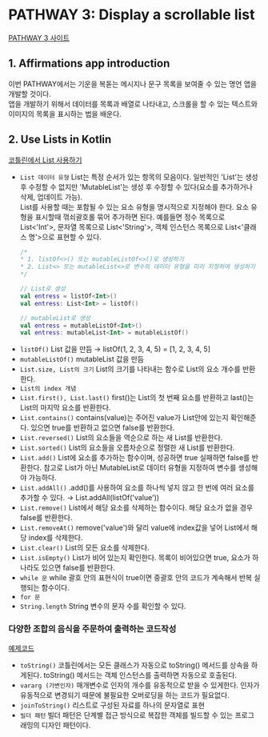 # PATHWAY 3: Display a scrollable list
[PATHWAY 3 사이트](https://developer.android.com/courses/pathways/android-basics-kotlin-unit-2-pathway-3)

## 1. Affirmations app introduction
이번 PATHWAY에서는 기운을 복돋는 메시지나 문구 목록을 보여줄 수 있는 명언 앱을 개발할 것이다.</br>
앱을 개발하기 위해서 데이터를 목록과 배열로 나타내고, 스크롤을 할 수 있는 텍스트와 이미지의 목록을 표시하는 법을 배운다.

## 2. Use Lists in Kotlin
[코틀린에서 List 사용하기](https://developer.android.com/codelabs/basic-android-kotlin-training-lists?continue=https%3A%2F%2Fdeveloper.android.com%2Fcourses%2Fpathways%2Fandroid-basics-kotlin-unit-2-pathway-3%23codelab-https%3A%2F%2Fdeveloper.android.com%2Fcodelabs%2Fbasic-android-kotlin-training-lists#0)

- `List 데이터 유형` List는 특정 순서가 있는 항목의 모음이다. 일반적인 'List'는 생성 후 수정할 수 없지만 'MutableList'는 생성 후 수정할 수 있다(요소를 추가하거나 삭제, 업데이트 가능).</br>
List를 사용할 때는 포함될 수 있는 요소 유형을 명시적으로 지정해야 한다. 요소 유형을 표시할때 꺾쇠괄호롤 묶어 추가하면 된다. 예를들면 정수 목록으로 List<'Int'>, 문자열 목록으로 List<'String'>, 객체 인스턴스 목록으로 List<'클래스 명'>으로 표현할 수 있다.</br>
    ```kotlin
    /*
    * 1. listOf<>() 또는 mutableListOf<>()로 생성하기
    * 2. List<> 또는 mutableList<>로 변수의 데이터 유형을 미리 지정하여 생성하기
    */

    // List로 생성
    val entress = listOf<Int>()
    val entress: List<Int> = listOf()

    // mutableList로 생성
    val entress = mutableListOf<Int>()
    val entress: mutableList<Int> = mutableListOf()
    ```
- `listOf()` List 값을 만듬 → listOf(1, 2, 3, 4, 5) = [1, 2, 3, 4, 5]
- `mutableListOf()` mutableList 값을 만듬
- `List.size, List의 크기` List의 크기를 나타내는 함수로 List의 요소 개수를 반환한다.
- `List의 index 개념`
- `List.first(), List.last()` first()는 List의 첫 번째 요소를 반환하고 last()는 List의 마지막 요소를 반환한다.
- `List.contains()` contains(value)는 주어진 value가 List안에 있는지 확인해준다. 있으면 true를 반환하고 없으면 false를 반환한다.
- `List.reversed()` List의 요소들을 역순으로 하는 새 List를 반환한다.
- `List.sorted()`  List의 요소들을 오름차순으로 정렬한 새 List를 반환한다.
- `List.add()` List에 요소를 추가하는 함수이며, 성공하면 true 실패하면 false를 반환한다. 참고로 List가 아닌 MutableList로 데이터 유형을 지정하여 변수를 생성해야 가능하다.
- `List.addAll()` .add()를 사용하여 요소를 하나씩 넣지 않고 한 번에 여러 요소를 추가할 수 있다. → List.addAll(listOf('value'))
- `List.remove()` List에서 해당 요소를 삭제하는 함수이다. 해당 요소가 없을 경우 false를 반환한다.
- `List.removeAt()` remove('value')와 달리 value에 index값을 넣어 List에서 해당 index를 삭제한다.
- `List.clear()` List의 모든 요소를 삭제한다.
- `List.isEmpty()` List가 비어 있는지 확인한다. 목록이 비어있으면 true, 요소가 하나라도 있으면 false를 반환한다.
- `while 문` while 괄호 안의 표현식이 true이면 중괄호 안의 코드가 계속해서 반복 실행되는 함수이다.
- `for 문`
- `String.length` String 변수의 문자 수를 확인할 수 있다.

### 다양한 조합의 음식을 주문하여 출력하는 코드작성
[예제코드](https://github.com/OhGyong/Android_Study/tree/master/Android%20Kotlin%20Basics%20in%20Kotlin/Unit%202-%20Layouts/PATHWAY%203-Display%20a%20scrollable%20list/PATHWAY%203-2%20code)

- `toString()` 코틀린에서는 모든 클래스가 자동으로 toString() 메서드를 상속을 하게된다. toString() 메서드는 객체 인스턴스를 출력하면 자동으로 호출된다.
- `vararg (가변인자)` 매개변수로 인자의 개수를 유동적으로 받을 수 있게한다. 인자가 유동적으로 변경되기 때문에 불필요한 오버로딩을 하는 코드가 필요없다.
- `joinToString()` 리스트로 구성된 자료를 하나의 문자열로 표현
- `빌더 패턴` 빌더 패턴은 단계별 접근 방식으로 복잡한 객체를 빌드할 수 있는 프로그래밍의 디자인 패턴이다.

